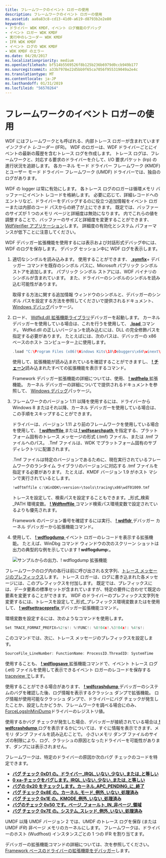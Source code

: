 ```yaml
---
title: フレームワークのイベント ロガーの使用
description: フレームワークのイベント ロガーの使用
ms.assetid: aa0a83c8-cd13-41d0-a619-d8793b2e2e80
keywords:
- ドライバー WDK KMDF、イベント ログ機能のデバッグ
- イベント ロガー WDK KMDF
- 実行中のレコーダー WDK KMDF
- IFR WDK KMDF
- イベント ログの WDK KMDF
- WDK KMDF のエラー
ms.date: 04/20/2017
ms.localizationpriority: medium
ms.openlocfilehash: bf514b5569526f8b125b236b6979d0ccb949b177
ms.sourcegitcommit: a33b7978e22d5bb9f65ca7056f955319049a2e4c
ms.translationtype: MT
ms.contentlocale: ja-JP
ms.lasthandoff: 01/31/2019
ms.locfileid: "56570264"
---
```

# <a name="using-the-frameworks-event-logger"></a>フレームワークのイベント ロガーの使用


WDF にはフレームワークとも呼ばれる、内部トレース ロガーが含まれています*インフライト レコーダー* (IFR)。 WDF のロガーは、WDF ドライバーごとにイベントの最新の履歴を含むトレース ログを作成します。 トレース ログは、フレームワークと、対応する要求のドライバーを介して、I/O 要求パケット (Irp) の進行状況を追跡します。 各カーネル モード ドライバー フレームワーク (KMDF) とユーザー モード ドライバー フレームワーク (UMDF) ドライバーでは、独自のログがあります。

WDF の logger は常に有効にします。 各トレース ログのロガーは循環メモリ バッファーにイベント レコードを格納します。 必要に応じて、詳細レコードへのエントリなど、ドライバーをデバッグするのに役立つ追加情報をイベント ロガーまたは内部のコード パスからの終了が上にできます。 既定では、バッファーのサイズが 1 つのメモリ ページと詳細度は無効になります。 内でこれらの値を調整することで、バッファーのサイズと詳細度を変更することができます、 [WdfVerifier アプリケーション](https://msdn.microsoft.com/library/windows/hardware/ff556129)します。 詳細度の有効化とシステム パフォーマンスが低下ことに注意してください。

WDF デバッガー拡張機能を使用するには表示および対話形式デバッグ中には、WDF のログを保存します。 デバッグ セッション中に WDF ログを表示します。

1.  適切なシンボルを読み込みます。 使用することができます、 [ **.symfix**](https://msdn.microsoft.com/library/windows/hardware/ff565400)+ デバッガー コマンドを既存のシンボル パスに、Microsoft パブリック シンボル ストアを追加します。 パブリック シンボル ストアには、WDF バイナリのシンボルが含まれています。 また、ドライバーのシンボルのシンボルを読み込む可能性があります。

    取得する方法に関する追加情報 ウィンドウのシンボルと、デバッガーのシンボル パスを設定する方法を参照してくださいで提供されるドキュメント、 [Windows デバッグ](https://msdn.microsoft.com/library/windows/hardware/ff551063)パッケージ。

2.  ロード、 [Wdfkd.dll 拡張機能ライブラリ](debugger-extensions-for-kmdf-drivers.md)デバッガーを起動します。 カーネル デバッガーを使用している場合は、これを行うを使用して、 [ **.load** ](https://msdn.microsoft.com/library/windows/hardware/ff563964)コマンド。 Wdfkd.dll の正しいバージョンを読み込むには、DLL の完全修飾パスを指定する必要があります。 たとえばには、次のパスは、デバッガーの x86 ベースのホスト コンピューター上に使用します。

    ```cpp
    .load "C:\Program Files (x86)\Windows Kits\10\Debuggers\x64\winext\wdfkd.dll"
    ```

    使用して、拡張機能が読み込まれているを確認することができますし、 [ **! チェーン**](https://msdn.microsoft.com/library/windows/hardware/ff562212)読み込まれたすべての拡張機能を表示するコマンド。

    Framework デバッガー拡張機能の詳細については、使用、 [ **! wdfhelp** ](https://msdn.microsoft.com/library/windows/hardware/ff565761)拡張機能。 カーネル デバッガーの詳細についてで提供されるドキュメントを参照して、 [Windows デバッグ](https://msdn.microsoft.com/library/windows/hardware/ff551063)パッケージ。

3.  フレームワークのバージョン 1.11 以降を使用するには、ドライバーから Windows 8 またはそれ以降、カーネル デバッガーを使用している場合は、この手順をスキップすることができます。

    ドライバーは、バージョン 1.11 より前のフレームワークを使用している場合を使用して、 [ **! wdftmffile** ](https://msdn.microsoft.com/library/windows/hardware/ff566128)または[ **! wdfsearchpath** ](https://msdn.microsoft.com/library/windows/hardware/ff566120)を指定する、プラットフォーム固有のトレース メッセージの形式 (.tmf) ファイル、または .tmf ファイルへのパス。 .Tmf ファイルは、WDK でプラットフォーム固有のサブディレクトリに配置されます。

    .Tmf ファイルは特定のバージョンであるために、現在実行されているフレームワークのランタイム ライブラリのバージョンに対応する .tmf ファイルを指定する必要があります。 たとえば、KMDF バージョン 1.9 がホスト マシンで実行されているとします。

    ```cpp
    !wdftmffile c:\WinDDK\<version>\tools\tracing\x86\wdf01009.tmf
    ```

    トレースを設定して、検索パスを設定することもできます。\_形式\_検索\_PATH 環境変数。 [ **! Wdftmffile** ](https://msdn.microsoft.com/library/windows/hardware/ff566128)コマンド検索パス環境変数で設定されているよりも優先されます。

    Framework のバージョン番号を確認するには実行、 [ **! wdfldr** ](https://msdn.microsoft.com/library/windows/hardware/ff565803)デバッガー カーネル デバッガーから拡張機能コマンド。

4.  使用して、 [ **! wdflogdump** ](https://msdn.microsoft.com/library/windows/hardware/ff565805)イベント ロガーのレコードを表示する拡張機能。 たとえば、WinDbg コマンド ウィンドウの次のスクリーン ショットは出力の典型的な例を示しています **! wdflogdump**:。

    ![サンプルからの出力、! wdflogdump 拡張機能](images/kmdf-using-wdflogdump.png)

フレームワークのログ内の各行は前に呼び出される文字列、[トレース メッセージのプレフィックス](https://msdn.microsoft.com/library/windows/hardware/ff553941)します。 トレース ロガーは、ログに書き込まれた各メッセージには、このプレフィックスを付加します。 既定では、プレフィックスには、データ要素の標準セットが含まれていますが、特定の要件に合わせて既定の要素を変更することができます。 WDF のドライバーのプレフィックス文字列を変更するには、トレースを設定して\_形式\_プレフィックス環境変数またはを使用して、 [ **! wdfsettraceprefix** ](https://msdn.microsoft.com/library/windows/hardware/ff566123)デバッガー拡張機能コマンド。

環境変数を設定するには、次のようなコマンドを使用します。

```cpp
Set TRACE_FORMAT_PREFIX=%2!s!: %!FUNC!: %8!04x!.%3!04x!: %4!s!:
```

このコマンドでは、次に、トレース メッセージのプレフィックスを設定します。

```cpp
SourceFile_LineNumber: FunctionName: ProcessID.ThreadID: SystemTime
```

使用することも、 [ **! wdflogsave** ](https://msdn.microsoft.com/library/windows/hardware/ff566102)拡張機能コマンドで、イベント トレース ログ (.etl) ファイルを使用して表示できるイベント ロガーのレコードを保存する[traceview で](https://msdn.microsoft.com/library/windows/hardware/ff553872)します。

使用することができる場合があります、 [ **! wdfcrashdump** ](https://msdn.microsoft.com/library/windows/hardware/ff565682)デバッガーのシステムのバグを確認した後、ログ情報を表示するクラッシュ ダンプで拡張機能。 ログ情報が使用可能なクラッシュ ダンプで、ドライバーにバグ チェックが発生したことか、設定したかどうか、フレームワークを調べる場合にのみ、 [ForceLogsInMiniDump](registry-values-for-debugging-kmdf-drivers.md)ドライバーのレジストリ値。

使用するかバグ チェックが発生した場合、デバッガーが接続されている場合は[ **! wdfcrashdump** ](https://msdn.microsoft.com/library/windows/hardware/ff565682)ログを表示するかについては、すぐに情報を表示できます、メモリ ダンプ ファイルを読み込むことで。 小さいメモリ ダンプ ファイルのサイズの制限により、ログ、クラッシュの原因となったドライバーを可能性があります、ダンプには表示されません。

フレームワークは、特定のドライバーの原因か次のバグ チェックのコードを特定できます。

-   [**バグ チェック 0xD1 の。ドライバー\_IRQL\_いない\_少ない\_または\_と等しい**](https://msdn.microsoft.com/library/windows/hardware/ff560244)
-   [**0 xa-チェックをバグします。IRQL\_いない\_少ない\_または\_と等しい**](https://msdn.microsoft.com/library/windows/hardware/ff560129)
-   [**バグの 0x20 をチェックします。カーネル\_APC\_PENDING\_に\_終了**](https://msdn.microsoft.com/library/windows/hardware/ff557421)
-   [**バグ チェック 0x8E の。カーネル\_モード\_例外\_いない\_処理済み**](https://msdn.microsoft.com/library/windows/hardware/ff559271)
-   [**バグ チェック 0x1E の。KMODE\_例外\_いない\_処理済み**](https://msdn.microsoft.com/library/windows/hardware/ff557408)
-   [**バグのチェック 0x50 です。ページ\_フォールト\_IN\_非ページ\_領域**](https://msdn.microsoft.com/library/windows/hardware/ff559023)
-   [**バグ チェック 0x7E の。システム\_スレッド\_例外\_いない\_処理済み**](https://msdn.microsoft.com/library/windows/hardware/ff559239)

UMDF 以降 UMDF バージョン 2 では、UMDF のトレース ログを保存 (または UMDF *IFR*) 非ページ メモリのカーネルにします。 フレームワークは、ドライバーのホスト (Wudfhost) インスタンスごとの 1 つの IFR を割り当てます。

デバッガーの拡張機能コマンドの詳細については、次を参照してください。 [Framework ベースのドライバーの拡張機能をデバッガー](debugger-extensions-for-kmdf-drivers.md)します。

 

 






